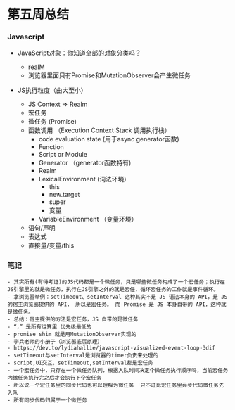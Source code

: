 # 第五周总结

### Javascript

  - JavaScript对象：你知道全部的对象分类吗？
    - realM
    - 浏览器里面只有Promise和MutationObserver会产生微任务

  - JS执行粒度（由大至小）
	- JS Context => Realm
	- 宏任务
	- 微任务 (Promise)
	- 函数调用 （Execution Context Stack 调用执行栈）
		- code evaluation state (用于async generator函数)
		- Function
		- Script or Module
		- Generator （generator函数特有)
		- Realm
		- LexicalEnvironment (词法环境)
			- this
			- new.target
			- super
			- 变量
		- VariableEnvironment （变量环境）
	- 语句/声明
	- 表达式
	- 直接量/变量/this

### 笔记
	- 其实所有(有待考证)的JS代码都是一个微任务，只是哪些微任务构成了一个宏任务；执行在JS引擎里的就是微任务，执行在JS引擎之外的就是宏任，循环宏任务的工作就是事件循环。
	- 拿浏览器举例：setTimeout、setInterval 这种其实不是 JS 语法本身的 API，是 JS 的宿主浏览器提供的 API， 所以是宏任务。 而 Promise 是 JS 本身自带的 API，这种就是微任务。
	- 总结：宿主提供的方法是宏任务，JS 自带的是微任务
	- “，” 是所有运算里 优先级最低的
	- promise shim 就是用MutationObserver实现的
	- 李兵老师的小册子（浏览器底层原理）
	- https://dev.to/lydiahallie/javascript-visualized-event-loop-3dif
	- setTimeout与setInterval是浏览器的timer负责来处理的
	- script,UI交互，setTimeout,setInterval都是宏任务
	- 一个宏任务中，只存在一个微任务队列，根据入队时间决定个微任务执行顺序吗，当前宏任务内微任务执行完之后才会执行下个宏任务
	- 所以说一个宏任务里的同步代码也可以理解为微任务  只不过比宏任务里异步代码微任务先入队
	- 所有同步代码归属于一个微任务